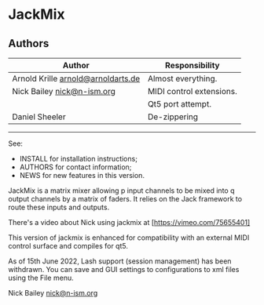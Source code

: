 # JackMix

## Authors

| Author                               | Responsibility           |
|--------------------------------------|--------------------------|
| Arnold Krille <arnold@arnoldarts.de> | Almost everything.       |
| Nick Bailey <nick@n-ism.org>         | MIDI control extensions. |
|                                      | Qt5 port attempt.        |
| Daniel Sheeler                       | De-zippering             |

---
See:

 * INSTALL for installation instructions;
 * AUTHORS for contact information;
 * NEWS    for new features in this version.


JackMix is a matrix mixer allowing p input channels to be mixed into
q output channels by a matrix of faders. It relies on the Jack framework
to route these inputs and outputs.

There's a video about Nick using jackmix at [https://vimeo.com/75655401]

This version of jackmix is enhanced for compatibility with an external
MIDI control surface and compiles for qt5.

As of 15th June 2022, Lash support (session management) has been withdrawn.
You can save and GUI settings to configurations to xml files
using the File menu.

Nick Bailey <nick@n-ism.org>
